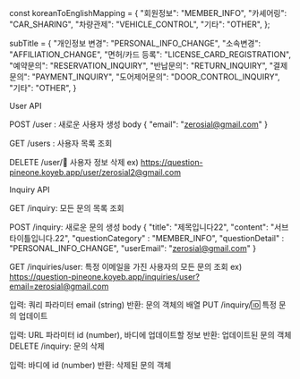 const koreanToEnglishMapping = {
"회원정보": "MEMBER_INFO",
"카셰어링": "CAR_SHARING",
"차량관제": "VEHICLE_CONTROL",
"기타": "OTHER",
};

subTitle = {
"개인정보 변경": "PERSONAL_INFO_CHANGE",
"소속변경": "AFFILIATION_CHANGE",
"면허/카드 등록": "LICENSE_CARD_REGISTRATION",
"예약문의": "RESERVATION_INQUIRY",
"반납문의": "RETURN_INQUIRY",
"결제문의": "PAYMENT_INQUIRY",
"도어제어문의": "DOOR_CONTROL_INQUIRY",
"기타": "OTHER",
}

User API

POST /user : 새로운 사용자 생성
body
{
"email": "zerosial@gmail.com"
}

GET /users : 사용자 목록 조회

DELETE /user/:email: 사용자 정보 삭제
ex) https://question-pineone.koyeb.app/user/zerosial2@gmail.com

Inquiry API

GET /inquiry: 모든 문의 목록 조회

POST /inquiry: 새로운 문의 생성
body
{
"title": "제목입니다22",
"content": "서브타이틀입니다.22",
"questionCategory" : "MEMBER_INFO",
"questionDetail" : "PERSONAL_INFO_CHANGE",
"userEmail": "zerosial@gmail.com"
}

GET /inquiries/user: 특정 이메일을 가진 사용자의 모든 문의 조회
ex) https://question-pineone.koyeb.app/inquiries/user?email=zerosial@gmail.com

입력: 쿼리 파라미터 email (string)
반환: 문의 객체의 배열
PUT /inquiry/:id: 특정 문의 업데이트

입력: URL 파라미터 id (number), 바디에 업데이트할 정보
반환: 업데이트된 문의 객체
DELETE /inquiry: 문의 삭제

입력: 바디에 id (number)
반환: 삭제된 문의 객체
